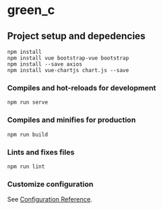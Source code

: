 # green_c

## Project setup and depedencies
```
npm install
npm install vue bootstrap-vue bootstrap
npm install --save axios
npm install vue-chartjs chart.js --save
```

### Compiles and hot-reloads for development
```
npm run serve
```

### Compiles and minifies for production
```
npm run build
```

### Lints and fixes files
```
npm run lint
```

### Customize configuration
See [Configuration Reference](https://cli.vuejs.org/config/).
